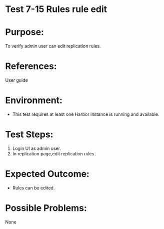 Test 7-15 Rules rule edit
=======

# Purpose:

To verify admin user can edit replication rules.

# References:
User guide

# Environment:

* This test requires at least one Harbor instance is running and available.

# Test Steps:

1. Login UI as admin user.  
2. In replication page,edit replication rules.

# Expected Outcome:

* Rules can be edited.

# Possible Problems:
None
